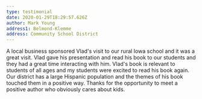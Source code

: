 ```yaml
---
type: testimonial
date: 2020-01-29T18:29:57.626Z
author: Mark Young
address1: Belmond-Klemme
address: Community School District
---
```

A local business sponsored Vlad's visit to our rural Iowa school and it was a great visit. Vlad gave his presentation and read his book to our students and they had a great time interacting with him. Vlad's book is relevant to students of all ages and my students were excited to read his book again. Our district has a large Hispanic population and the themes of his book touched them in a positive way. Thanks for the opportunity to meet a positive author who obviously cares about kids.
